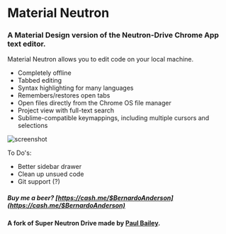 # Material Neutron

### A Material Design version of the Neutron-Drive Chrome App text editor.


Material Neutron allows you to edit code on your local machine.


- Completely offline
- Tabbed editing
- Syntax highlighting for many languages
- Remembers/restores open tabs
- Open files directly from the Chrome OS file manager
- Project view with full-text search 
- Sublime-compatible keymappings, including multiple cursors and selections


![screenshot](https://lh3.googleusercontent.com/0cmVaUqa1mZIVSlxBZ6IEwqPXgsP-4vJFpnSULVUglDjwDvr-mkmmJIYb31tJWHF0ix-LO0TH3E=s640-h400-e365-rw)

To Do's:
- Better sidebar drawer
- Clean up unsued code
- Git support (?)


##### Buy me a beer? [https://cash.me/$BernardoAnderson](https://cash.me/$BernardoAnderson)


#### A fork of Super Neutron Drive made by [Paul Bailey](https://github.com/pizzapanther/Super-Neutron-Drive).